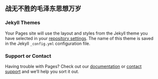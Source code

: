 ## 战无不胜的毛泽东思想万岁


### Jekyll Themes

Your Pages site will use the layout and styles from the Jekyll theme you have selected in your [repository settings](https://github.com/LibraryOfMaoist/propaganda/settings/pages). The name of this theme is saved in the Jekyll `_config.yml` configuration file.

### Support or Contact

Having trouble with Pages? Check out our [documentation](https://docs.github.com/categories/github-pages-basics/) or [contact support](https://support.github.com/contact) and we’ll help you sort it out.
